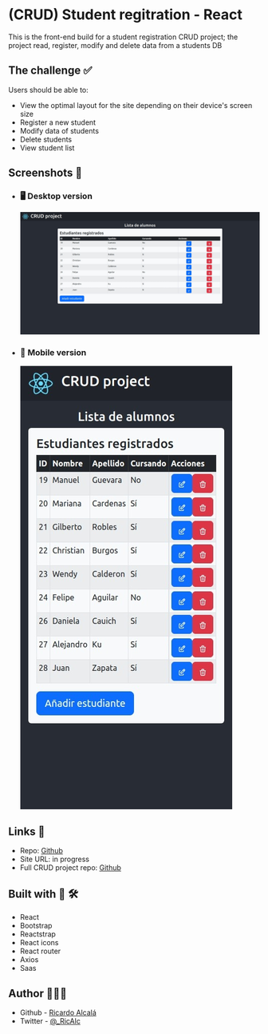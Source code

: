 # (CRUD) Student regitration - React

This is the front-end build for a student registration CRUD project; the project read, register, modify and delete data from a students DB

## The challenge ✅

Users should be able to:

- View the optimal layout for the site depending on their device's screen size
- Register a new student
- Modify data of students
- Delete students
- View student list

## Screenshots 📸

- ### 🖥️ Desktop version
  ![img](./screenshots/desktop.jpeg)
- ### 📱 Mobile version
  ![img](./screenshots/mobile.jpeg)

## Links 🔗

- Repo: [Github](https://github.com/RicAlc/students-crud-react)
- Site URL: in progress
- Full CRUD project repo: [Github](https://github.com/RicAlc/students-crud)

## Built with 🧰 🛠️

- React
- Bootstrap
- Reactstrap
- React icons
- React router
- Axios
- Saas

## Author 🧑🏽‍💻

- Github - [Ricardo Alcalá](https://www.github.com/RicAlc)
- Twitter - [@\_RicAlc](https://twitter.com/_RicAlc)
